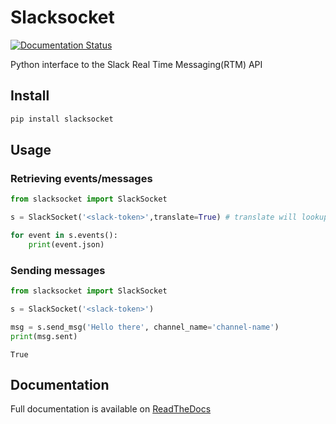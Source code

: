 # Slacksocket

[![Documentation Status](https://readthedocs.org/projects/slacksocket/badge/?version=latest)](http://slacksocket.readthedocs.org/en/latest/client/)

Python interface to the Slack Real Time Messaging(RTM) API

## Install

```bash
pip install slacksocket
```

## Usage

### Retrieving events/messages
```python
from slacksocket import SlackSocket

s = SlackSocket('<slack-token>',translate=True) # translate will lookup and replace user and channel IDs with their human-readable names. default true. 

for event in s.events():
    print(event.json)
```

### Sending messages
```python
from slacksocket import SlackSocket

s = SlackSocket('<slack-token>')

msg = s.send_msg('Hello there', channel_name='channel-name') 
print(msg.sent)
```

```
True
```

## Documentation

Full documentation is available on [ReadTheDocs](http://slacksocket.readthedocs.org/en/latest/client/)
